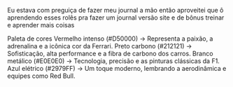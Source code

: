 Eu estava com preguiça de fazer meu journal a mão então aproveitei que ô aprendendo esses rolês pra fazer um journal versão site e de bônus treinar e aprender mais coisas 

Paleta de cores
Vermelho intenso (#D50000) → Representa a paixão, a adrenalina e a icônica cor da Ferrari.
Preto carbono (#212121) → Sofisticação, alta performance e a fibra de carbono dos carros.
Branco metálico (#E0E0E0) → Tecnologia, precisão e as pinturas clássicas da F1.
Azul elétrico (#2979FF) → Um toque moderno, lembrando a aerodinâmica e equipes como Red Bull.